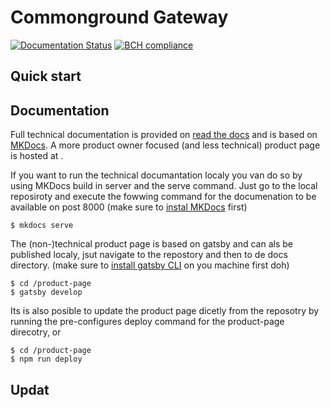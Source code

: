 # Commonground Gateway

[![Documentation Status](https://readthedocs.org/projects/commonground-gateway/badge/?version=latest)](https://commonground-gateway.readthedocs.io/en/latest/?badge=latest)
[![BCH compliance](https://bettercodehub.com/edge/badge/ConductionNL/commonground-gateway?branch=master)](https://bettercodehub.com/)

## Quick start

## Documentation

Full technical documentation is provided on [read the docs](https://commonground-gateway.readthedocs.io/) and is based on [MKDocs](https://www.mkdocs.org/). A more product owner focused (and less technical) product page is hosted at []().

If you want to run the technical documantation localy you van do so by using MKDocs build in server and the serve command. Just go to the local reposiroty and execute the fowwing command for the documenation to be available on post 8000 (make sure to [instal MKDocs](mkdocs.org/user-guide/installation/) first)

```cli
$ mkdocs serve
```

The (non-)technical product page is based on gatsby and can als be published localy, jsut navigate to the repostory and then to de docs directory. (make sure to [install gatsby CLI](https://www.gatsbyjs.com/docs/tutorial/part-0/#gatsby-cli) on you machine first doh)

```cli
$ cd /product-page
$ gatsby develop
```

Its is also posible to update the product page dicetly from the reposotry by running the pre-configures deploy command for the product-page direcotry, or

```cli
$ cd /product-page
$ npm run deploy
```

## Updat
